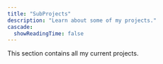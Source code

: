 ```yaml
---
title: "SubProjects"
description: "Learn about some of my projects."
cascade:
  showReadingTime: false
---
```

This section contains all my current projects.
